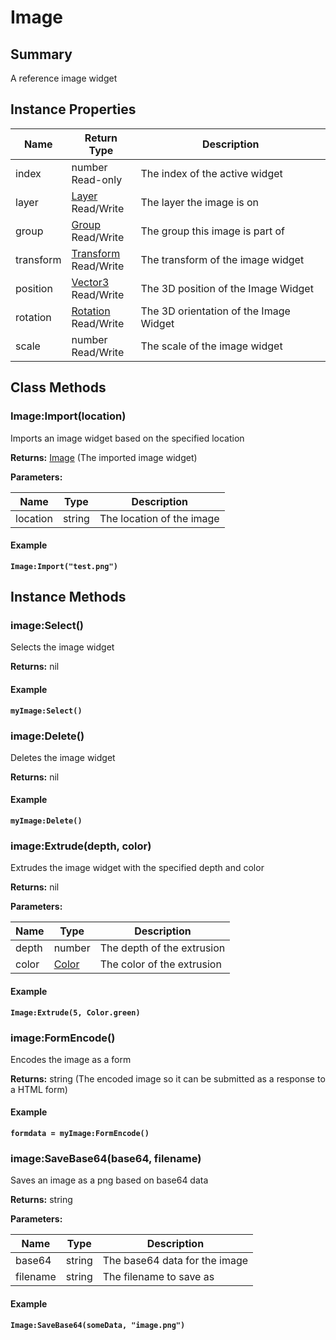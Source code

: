 
# Image

## Summary
A reference image widget


## Instance Properties

<table data-full-width="false">
<thead><tr><th>Name</th><th>Return Type</th><th>Description</th></tr></thead>
<tbody>
<tr><td>index</td><td>number<br>Read-only</td><td>The index of the active widget</td></tr>
<tr><td>layer</td><td><a href="layer.md">Layer</a><br>Read/Write</td><td>The layer the image is on</td></tr>
<tr><td>group</td><td><a href="group.md">Group</a><br>Read/Write</td><td>The group this image is part of</td></tr>
<tr><td>transform</td><td><a href="transform.md">Transform</a><br>Read/Write</td><td>The transform of the image widget</td></tr>
<tr><td>position</td><td><a href="vector3.md">Vector3</a><br>Read/Write</td><td>The 3D position of the Image Widget</td></tr>
<tr><td>rotation</td><td><a href="rotation.md">Rotation</a><br>Read/Write</td><td>The 3D orientation of the Image Widget</td></tr>
<tr><td>scale</td><td>number<br>Read/Write</td><td>The scale of the image widget</td></tr>
</tbody></table>



## Class Methods

        
### Image:Import(location)

Imports an image widget based on the specified location

**Returns:** <a href="image.md">Image</a>  (The imported image widget)


**Parameters:**

<table data-full-width="false">
<thead><tr><th>Name</th><th>Type</th><th>Description</th></tr></thead>
<tbody><tr><td>location</td><td>string</td><td>The location of the image</td></tr></tbody></table>




#### Example

<pre class="language-lua"><code class="lang-lua"><strong>Image:Import("test.png")</strong></code></pre>



    

## Instance Methods

        
### image:Select()

Selects the image widget

**Returns:** nil 




#### Example

<pre class="language-lua"><code class="lang-lua"><strong>myImage:Select()</strong></code></pre>




### image:Delete()

Deletes the image widget

**Returns:** nil 




#### Example

<pre class="language-lua"><code class="lang-lua"><strong>myImage:Delete()</strong></code></pre>




### image:Extrude(depth, color)

Extrudes the image widget with the specified depth and color

**Returns:** nil 


**Parameters:**

<table data-full-width="false">
<thead><tr><th>Name</th><th>Type</th><th>Description</th></tr></thead>
<tbody><tr><td>depth</td><td>number</td><td>The depth of the extrusion</td></tr>
<tr><td>color</td><td><a href="color.md">Color</a></td><td>The color of the extrusion</td></tr></tbody></table>




#### Example

<pre class="language-lua"><code class="lang-lua"><strong>Image:Extrude(5, Color.green)</strong></code></pre>




### image:FormEncode()

Encodes the image as a form

**Returns:** string  (The encoded image so it can be submitted as a response to a HTML form)




#### Example

<pre class="language-lua"><code class="lang-lua"><strong>formdata = myImage:FormEncode()</strong></code></pre>




### image:SaveBase64(base64, filename)

Saves an image as a png based on base64 data

**Returns:** string 


**Parameters:**

<table data-full-width="false">
<thead><tr><th>Name</th><th>Type</th><th>Description</th></tr></thead>
<tbody><tr><td>base64</td><td>string</td><td>The base64 data for the image</td></tr>
<tr><td>filename</td><td>string</td><td>The filename to save as</td></tr></tbody></table>




#### Example

<pre class="language-lua"><code class="lang-lua"><strong>Image:SaveBase64(someData, "image.png")</strong></code></pre>



    
